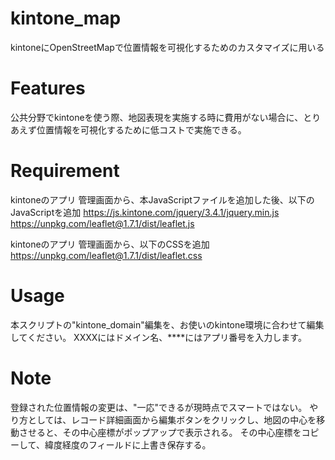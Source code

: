 # kintone_map

kintoneにOpenStreetMapで位置情報を可視化するためのカスタマイズに用いる

# Features

公共分野でkintoneを使う際、地図表現を実施する時に費用がない場合に、とりあえず位置情報を可視化するために低コストで実施できる。

# Requirement

kintoneのアプリ 管理画面から、本JavaScriptファイルを追加した後、以下のJavaScriptを追加
https://js.kintone.com/jquery/3.4.1/jquery.min.js
https://unpkg.com/leaflet@1.7.1/dist/leaflet.js

kintoneのアプリ 管理画面から、以下のCSSを追加
https://unpkg.com/leaflet@1.7.1/dist/leaflet.css

# Usage

本スクリプトの"kintone_domain"編集を、お使いのkintone環境に合わせて編集してください。
XXXXにはドメイン名、****にはアプリ番号を入力します。

# Note

登録された位置情報の変更は、"一応"できるが現時点でスマートではない。
やり方としては、レコード詳細画面から編集ボタンをクリックし、地図の中心を移動させると、その中心座標がポップアップで表示される。
その中心座標をコピーして、緯度経度のフィールドに上書き保存する。
